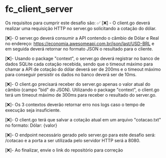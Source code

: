 # fc_client_server

Os requisitos para cumprir este desafio são:
 ✅
[❌] - O client.go deverá realizar uma requisição HTTP no server.go solicitando a cotação do dólar.
 
[❌]- O server.go deverá consumir a API contendo o câmbio de Dólar e Real no endereço: https://economia.awesomeapi.com.br/json/last/USD-BRL e em seguida deverá retornar no formato JSON o resultado para o cliente.
 
[❌]- Usando o package "context", o server.go deverá registrar no banco de dados SQLite cada cotação recebida, sendo que o timeout máximo para chamar a API de cotação do dólar deverá ser de 200ms e o timeout máximo para conseguir persistir os dados no banco deverá ser de 10ms.
 
[❌]- O client.go precisará receber do server.go apenas o valor atual do câmbio (campo "bid" do JSON). Utilizando o package "context", o client.go terá um timeout máximo de 300ms para receber o resultado do server.go.
 
[❌]- Os 3 contextos deverão retornar erro nos logs caso o tempo de execução seja insuficiente.
 
[❌]- O client.go terá que salvar a cotação atual em um arquivo "cotacao.txt" no formato: Dólar: {valor}
 
[❌]- O endpoint necessário gerado pelo server.go para este desafio será: /cotacao e a porta a ser utilizada pelo servidor HTTP será a 8080.
 
[❌]- Ao finalizar, envie o link do repositório para correção
